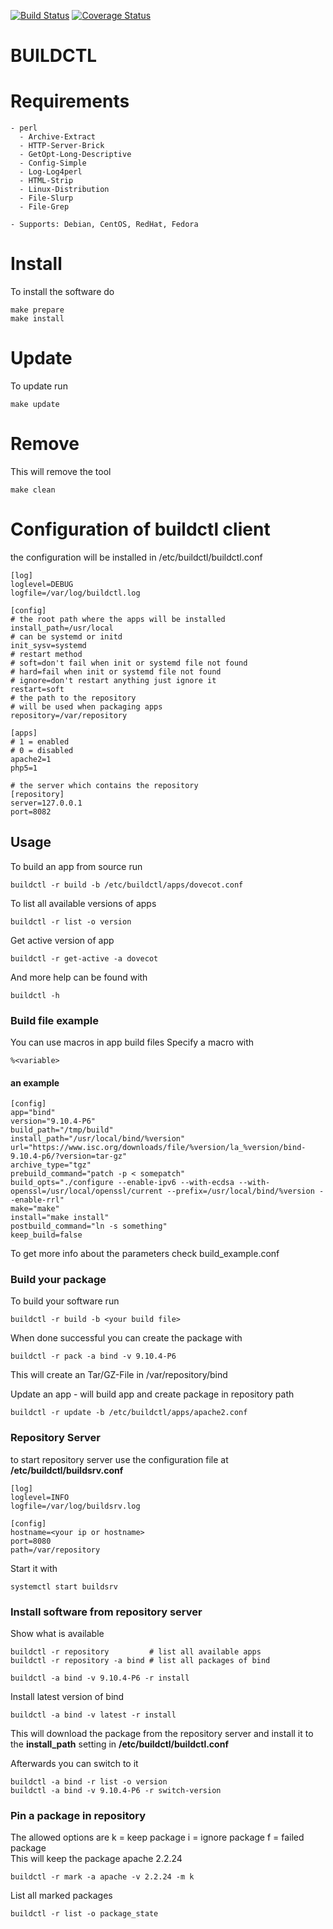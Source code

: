 [![Build Status](https://travis-ci.org/thorko/buildserver.svg?branch=master)](https://travis-ci.org/thorko/buildserver)
[![Coverage Status](https://coveralls.io/repos/github/thorko/buildserver/badge.svg?branch=master)](https://coveralls.io/github/thorko/buildserver?branch=master)

BUILDCTL
========

# Requirements
```
- perl
  - Archive-Extract
  - HTTP-Server-Brick
  - GetOpt-Long-Descriptive
  - Config-Simple
  - Log-Log4perl
  - HTML-Strip
  - Linux-Distribution
  - File-Slurp
  - File-Grep

- Supports: Debian, CentOS, RedHat, Fedora
```

# Install
To install the software do
```
make prepare
make install
```

# Update
To update run
```
make update
```

# Remove
This will remove the tool
```
make clean
```

# Configuration of buildctl client
the configuration will be installed in /etc/buildctl/buildctl.conf
```
[log]
loglevel=DEBUG
logfile=/var/log/buildctl.log

[config]
# the root path where the apps will be installed
install_path=/usr/local
# can be systemd or initd
init_sysv=systemd
# restart method
# soft=don't fail when init or systemd file not found
# hard=fail when init or systemd file not found
# ignore=don't restart anything just ignore it
restart=soft
# the path to the repository 
# will be used when packaging apps
repository=/var/repository

[apps]
# 1 = enabled
# 0 = disabled
apache2=1
php5=1

# the server which contains the repository
[repository]
server=127.0.0.1
port=8082
```

## Usage
To build an app from source run
```
buildctl -r build -b /etc/buildctl/apps/dovecot.conf
```
To list all available versions of apps
```
buildctl -r list -o version
```
Get active version of app
```
buildctl -r get-active -a dovecot
```

And more help can be found with
```
buildctl -h
```

### Build file example
You can use macros in app build files
Specify a macro with
```
%<variable>
```

#### an example
```
[config]
app="bind"
version="9.10.4-P6"
build_path="/tmp/build"
install_path="/usr/local/bind/%version"
url="https://www.isc.org/downloads/file/%version/la_%version/bind-9.10.4-p6/?version=tar-gz"
archive_type="tgz"
prebuild_command="patch -p < somepatch"
build_opts="./configure --enable-ipv6 --with-ecdsa --with-openssl=/usr/local/openssl/current --prefix=/usr/local/bind/%version --enable-rrl"
make="make"
install="make install"
postbuild_command="ln -s something"
keep_build=false
```
To get more info about the parameters check build_example.conf

### Build your package
To build your software run
```
buildctl -r build -b <your build file>
```
When done successful you can create the package with
```
buildctl -r pack -a bind -v 9.10.4-P6
```
This will create an Tar/GZ-File in /var/repository/bind

Update an app - will build app and create package in repository path
```
buildctl -r update -b /etc/buildctl/apps/apache2.conf
```

### Repository Server
to start repository server use the configuration file at **/etc/buildctl/buildsrv.conf**
```
[log]
loglevel=INFO
logfile=/var/log/buildsrv.log

[config]
hostname=<your ip or hostname>
port=8080
path=/var/repository
```
Start it with
```
systemctl start buildsrv
```

### Install software from repository server
Show what is available
```
buildctl -r repository         # list all available apps
buildctl -r repository -a bind # list all packages of bind
```
```
buildctl -a bind -v 9.10.4-P6 -r install
```
Install latest version of bind
```
buildctl -a bind -v latest -r install
```
This will download the package from the repository server and install it to 
the **install_path** setting in **/etc/buildctl/buildctl.conf**

Afterwards you can switch to it
```
buildctl -a bind -r list -o version
buildctl -a bind -v 9.10.4-P6 -r switch-version
```

### Pin a package in repository
The allowed options are
k = keep package
i = ignore package
f = failed package  
This will keep the package apache 2.2.24
```
buildctl -r mark -a apache -v 2.2.24 -m k
```
List all marked packages
```
buildctl -r list -o package_state
```
